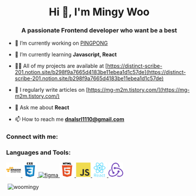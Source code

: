 <h1 align="center">Hi 👋, I'm Mingy Woo</h1>
<h3 align="center">A passionate Frontend developer who want be a best</h3>

- 🔭 I’m currently working on [PINGPONG](https://pingpong-market.shop)

- 🌱 I’m currently learning **Javascript, React**

- 👨‍💻 All of my projects are available at [https://distinct-scribe-201.notion.site/b298f9a7665d4183be11ebea1d1c57de](https://distinct-scribe-201.notion.site/b298f9a7665d4183be11ebea1d1c57de)

- 📝 I regularly write articles on [https://mg-m2m.tistory.com/](https://mg-m2m.tistory.com/)

- 💬 Ask me about **React**

- 📫 How to reach me **dnalsrl1110@gmail.com**

<h3 align="left">Connect with me:</h3>
<p align="left">
</p>

<h3 align="left">Languages and Tools:</h3>
<p align="left"> <a href="https://aws.amazon.com" target="_blank" rel="noreferrer"> <img src="https://raw.githubusercontent.com/devicons/devicon/master/icons/amazonwebservices/amazonwebservices-original-wordmark.svg" alt="aws" width="40" height="40"/> </a> <a href="https://www.w3schools.com/css/" target="_blank" rel="noreferrer"> <img src="https://raw.githubusercontent.com/devicons/devicon/master/icons/css3/css3-original-wordmark.svg" alt="css3" width="40" height="40"/> </a> <a href="https://www.figma.com/" target="_blank" rel="noreferrer"> <img src="https://www.vectorlogo.zone/logos/figma/figma-icon.svg" alt="figma" width="40" height="40"/> </a> <a href="https://www.w3.org/html/" target="_blank" rel="noreferrer"> <img src="https://raw.githubusercontent.com/devicons/devicon/master/icons/html5/html5-original-wordmark.svg" alt="html5" width="40" height="40"/> </a> <a href="https://developer.mozilla.org/en-US/docs/Web/JavaScript" target="_blank" rel="noreferrer"> <img src="https://raw.githubusercontent.com/devicons/devicon/master/icons/javascript/javascript-original.svg" alt="javascript" width="40" height="40"/> </a> <a href="https://reactjs.org/" target="_blank" rel="noreferrer"> <img src="https://raw.githubusercontent.com/devicons/devicon/master/icons/react/react-original-wordmark.svg" alt="react" width="40" height="40"/> </a> <a href="https://redux.js.org" target="_blank" rel="noreferrer"> <img src="https://raw.githubusercontent.com/devicons/devicon/master/icons/redux/redux-original.svg" alt="redux" width="40" height="40"/> </a> </p>

<p>&nbsp;<img align="center" src="https://github-readme-stats.vercel.app/api?username=woomingy&show_icons=true&locale=en" alt="woomingy" /></p>
